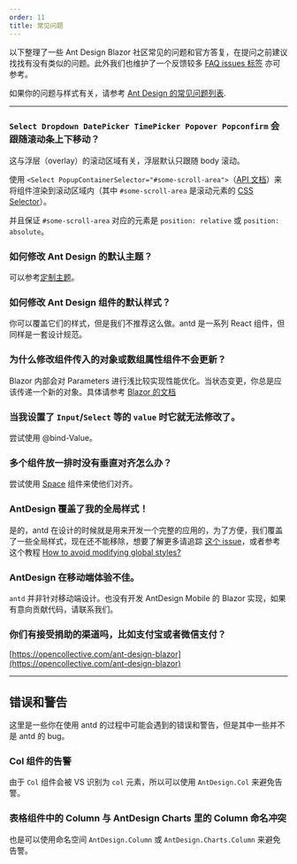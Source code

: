 ```yaml
---
order: 11
title: 常见问题
---
```


以下整理了一些 Ant Design Blazor 社区常见的问题和官方答复，在提问之前建议找找有没有类似的问题。此外我们也维护了一个反馈较多 [FAQ issues 标签](https://github.com/ant-design-blazor/ant-design-blazor/labels/%F0%9F%8C%9F%20Q&A) 亦可参考。

如果你的问题与样式有关，请参考 [Ant Design 的常见问题列表](https://ant.design/docs/react/faq-cn).

---

### `Select Dropdown DatePicker TimePicker Popover Popconfirm` 会跟随滚动条上下移动？

这与浮层（overlay）的滚动区域有关，浮层默认只跟随 body 滚动。

使用 `<Select PopupContainerSelector="#some-scroll-area">`（[API 文档](https://antblazor.com/zh-CN/components/select#API)）来将组件渲染到滚动区域内（其中 `#some-scroll-area` 是滚动元素的 [CSS Selector](https://developer.mozilla.org/docs/Web/CSS/CSS_Selectors)）。

并且保证 `#some-scroll-area` 对应的元素是 `position: relative` 或 `position: absolute`。

### 如何修改 Ant Design 的默认主题？

可以参考[定制主题](/docs/customize-theme)。

### 如何修改 Ant Design 组件的默认样式？

你可以覆盖它们的样式，但是我们不推荐这么做。antd 是一系列 React 组件，但同样是一套设计规范。

### 为什么修改组件传入的对象或数组属性组件不会更新？

Blazor 内部会对 Parameters 进行浅比较实现性能优化。当状态变更，你总是应该传递一个新的对象。具体请参考 [Blazor 的文档](https://docs.microsoft.com/zh-cn/aspnet/core/blazor/components/lifecycle?view=aspnetcore-3.1&WT.mc_id=DT-MVP-5003987#after-parameters-are-set-onparameterssetasync)

### 当我设置了 `Input`/`Select` 等的 `value` 时它就无法修改了。

尝试使用 @bind-Value。

### 多个组件放一排时没有垂直对齐怎么办？

尝试使用 [Space](https://antblazor.com/components/space) 组件来使他们对齐。

### AntDesign 覆盖了我的全局样式！

是的，antd 在设计的时候就是用来开发一个完整的应用的，为了方便，我们覆盖了一些全局样式，现在还不能移除，想要了解更多请追踪 [这个 issue](https://github.com/ant-design/ant-design/issues/4331)，或者参考这个教程 [How to avoid modifying global styles?](/docs/react/customize-theme#How-to-avoid-modifying-global-styles)

### AntDesign 在移动端体验不佳。

`antd` 并非针对移动端设计。也没有开发 AntDesign Mobile 的 Blazor 实现，如果有意向贡献代码，请联系我们。

### 你们有接受捐助的渠道吗，比如支付宝或者微信支付？

[https://opencollective.com/ant-design-blazor](https://opencollective.com/ant-design-blazor)

---

## 错误和警告

这里是一些你在使用 antd 的过程中可能会遇到的错误和警告，但是其中一些并不是 antd 的 bug。

### Col 组件的告警

由于 `Col` 组件会被 VS 识别为 `col` 元素，所以可以使用 `AntDesign.Col` 来避免告警。

### 表格组件中的 Column 与 AntDesign Charts 里的 Column 命名冲突

也是可以使用命名空间 `AntDesign.Column` 或 `AntDesign.Charts.Column` 来避免告警。